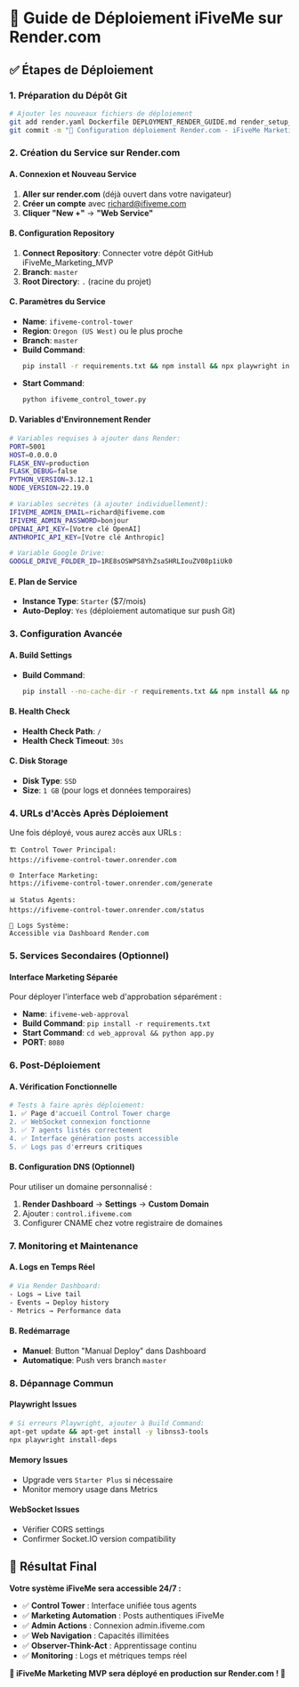 # 🚀 Guide de Déploiement iFiveMe sur Render.com

## ✅ Étapes de Déploiement

### 1. Préparation du Dépôt Git
```bash
# Ajouter les nouveaux fichiers de déploiement
git add render.yaml Dockerfile DEPLOYMENT_RENDER_GUIDE.md render_setup_agent.py
git commit -m "🚀 Configuration déploiement Render.com - iFiveMe Marketing MVP prêt pour production"
```

### 2. Création du Service sur Render.com

#### A. Connexion et Nouveau Service
1. **Aller sur render.com** (déjà ouvert dans votre navigateur)
2. **Créer un compte** avec richard@ifiveme.com
3. **Cliquer "New +"** → **"Web Service"**

#### B. Configuration Repository
1. **Connect Repository**: Connecter votre dépôt GitHub iFiveMe_Marketing_MVP
2. **Branch**: `master`
3. **Root Directory**: `.` (racine du projet)

#### C. Paramètres du Service
- **Name**: `ifiveme-control-tower`
- **Region**: `Oregon (US West)` ou le plus proche
- **Branch**: `master`
- **Build Command**:
  ```bash
  pip install -r requirements.txt && npm install && npx playwright install chromium
  ```
- **Start Command**:
  ```bash
  python ifiveme_control_tower.py
  ```

#### D. Variables d'Environnement Render
```bash
# Variables requises à ajouter dans Render:
PORT=5001
HOST=0.0.0.0
FLASK_ENV=production
FLASK_DEBUG=false
PYTHON_VERSION=3.12.1
NODE_VERSION=22.19.0

# Variables secrètes (à ajouter individuellement):
IFIVEME_ADMIN_EMAIL=richard@ifiveme.com
IFIVEME_ADMIN_PASSWORD=bonjour
OPENAI_API_KEY=[Votre clé OpenAI]
ANTHROPIC_API_KEY=[Votre clé Anthropic]

# Variable Google Drive:
GOOGLE_DRIVE_FOLDER_ID=1RE8sOSWPS8YhZsaSHRLIouZV08p1iUk0
```

#### E. Plan de Service
- **Instance Type**: `Starter` ($7/mois)
- **Auto-Deploy**: `Yes` (déploiement automatique sur push Git)

### 3. Configuration Avancée

#### A. Build Settings
- **Build Command**:
  ```bash
  pip install --no-cache-dir -r requirements.txt && npm install && npx playwright install chromium --with-deps
  ```

#### B. Health Check
- **Health Check Path**: `/`
- **Health Check Timeout**: `30s`

#### C. Disk Storage
- **Disk Type**: `SSD`
- **Size**: `1 GB` (pour logs et données temporaires)

### 4. URLs d'Accès Après Déploiement

Une fois déployé, vous aurez accès aux URLs :

```
🏗️ Control Tower Principal:
https://ifiveme-control-tower.onrender.com

🌐 Interface Marketing:
https://ifiveme-control-tower.onrender.com/generate

📊 Status Agents:
https://ifiveme-control-tower.onrender.com/status

🔧 Logs Système:
Accessible via Dashboard Render.com
```

### 5. Services Secondaires (Optionnel)

#### Interface Marketing Séparée
Pour déployer l'interface web d'approbation séparément :

- **Name**: `ifiveme-web-approval`
- **Build Command**: `pip install -r requirements.txt`
- **Start Command**: `cd web_approval && python app.py`
- **PORT**: `8080`

### 6. Post-Déploiement

#### A. Vérification Fonctionnelle
```bash
# Tests à faire après déploiement:
1. ✅ Page d'accueil Control Tower charge
2. ✅ WebSocket connexion fonctionne
3. ✅ 7 agents listés correctement
4. ✅ Interface génération posts accessible
5. ✅ Logs pas d'erreurs critiques
```

#### B. Configuration DNS (Optionnel)
Pour utiliser un domaine personnalisé :
1. **Render Dashboard** → **Settings** → **Custom Domain**
2. Ajouter : `control.ifiveme.com`
3. Configurer CNAME chez votre registraire de domaines

### 7. Monitoring et Maintenance

#### A. Logs en Temps Réel
```bash
# Via Render Dashboard:
- Logs → Live tail
- Events → Deploy history
- Metrics → Performance data
```

#### B. Redémarrage
- **Manuel**: Button "Manual Deploy" dans Dashboard
- **Automatique**: Push vers branch `master`

### 8. Dépannage Commun

#### Playwright Issues
```bash
# Si erreurs Playwright, ajouter à Build Command:
apt-get update && apt-get install -y libnss3-tools
npx playwright install-deps
```

#### Memory Issues
- Upgrade vers `Starter Plus` si nécessaire
- Monitor memory usage dans Metrics

#### WebSocket Issues
- Vérifier CORS settings
- Confirmer Socket.IO version compatibility

## 🎯 Résultat Final

**Votre système iFiveMe sera accessible 24/7 :**
- ✅ **Control Tower** : Interface unifiée tous agents
- ✅ **Marketing Automation** : Posts authentiques iFiveMe
- ✅ **Admin Actions** : Connexion admin.ifiveme.com
- ✅ **Web Navigation** : Capacités illimitées
- ✅ **Observer-Think-Act** : Apprentissage continu
- ✅ **Monitoring** : Logs et métriques temps réel

**🚀 iFiveMe Marketing MVP sera déployé en production sur Render.com ! 🎯**